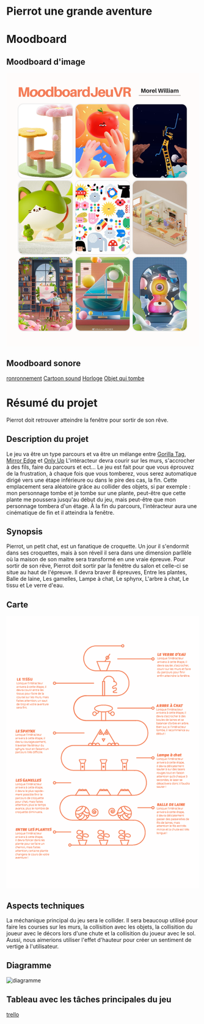 # Pierrot une grande aventure

# Moodboard

## Moodboard d'image
![moodboard](assets/moodboard.png)
## Moodboard sonore
[ronronnement](https://www.youtube.com/watch?v=l0RhTYQdMGo)
[Cartoon sound](https://www.youtube.com/watch?v=UOC1vhYWZNQ)
[Horloge](https://www.youtube.com/watch?v=-A-AW1lg_1o&t=1507s)
[Objet qui tombe](https://www.youtube.com/watch?v=bRKPQaXfPAY)
# Résumé du projet
Pierrot doit retrouver atteindre la fenêtre pour sortir de son rêve.

## Description du projet
Le jeu va être un type parcours et va être un mélange entre [Gorilla Tag](https://store.steampowered.com/app/1533390/Gorilla_Tag/), [Mirror Edge](https://store.steampowered.com/app/1233570/Mirrors_Edge_Catalyst/) et [Only Up](https://store.steampowered.com/app/2562240/Only_Up/) L'intéracteur devra courir sur les murs, s'accrocher à des fils, faire du parcours et ect... Le jeu est fait pour que vous éprouvez de la frustration, à chaque fois que vous tomberez, vous serez automatique dirigé vers une étape inférieure ou dans le pire des cas, la fin. Cette emplacement sera aléatoire grâce au collider des objets, si par exemple : mon personnage tombe et je tombe sur une plante, peut-être que cette plante me poussera jusqu'au début du jeu, mais peut-être que mon personnage tombera d'un étage. À la fin du parcours, l'intéracteur aura une cinématique de fin et il atteindra la fenêtre.

## Synopsis
Pierrot, un petit chat, est un fanatique de croquette. Un jour il s'endormit dans ses croquettes, mais à son réveil il sera dans une dimension parllèle où la maison de son maitre sera transformé en une vraie épreuve. Pour sortir de son rêve, Pierrot doit sortir par la fenêtre du salon et celle-ci se situe au haut de l'épreuve. Il devra braver 8 épreuves, Entre les plantes, Balle de laine, Les gamelles, Lampe à chat, Le sphynx, L'arbre à chat, Le tissu et Le verre d'eau. 

## Carte
![carte](assets/map_refonte.png)
## Aspects techniques
La méchanique principal du jeu sera le collider. Il sera beaucoup utilisé pour faire les courses sur les murs, la collisition avec les objets, la collisition du joueur avec le décors lors d'une chute et la collisition du joueur avec le sol.
Aussi, nous aimerions utiliser l'effet d'hauteur pour créer un sentiment de vertige à l'utilisateur.
## Diagramme
![diagramme](assets/diagramme.png)

## Tableau avec les tâches principales du jeu
[trello](https://trello.com/invite/b/SlbCPufY/ATTId80f81a325fbaf76761d72c1def17f2d1F6E0FBA/travail-final-vr)
